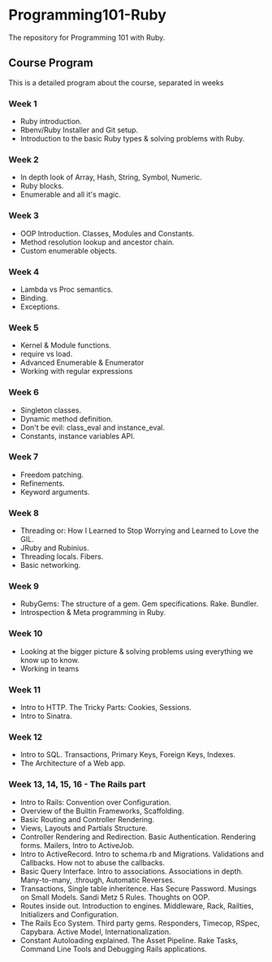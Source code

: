 # Programming101-Ruby

The repository for Programming 101 with Ruby.

## Course Program

This is a detailed program about the course, separated in weeks

### Week 1

* Ruby introduction.
* Rbenv/Ruby Installer and Git setup.
* Introduction to the basic Ruby types & solving problems with Ruby.

### Week 2

* In depth look of Array, Hash, String, Symbol, Numeric.
* Ruby blocks.
* Enumerable and all it's magic.

### Week 3

* OOP Introduction. Classes, Modules and Constants.
* Method resolution lookup and ancestor chain.
* Custom enumerable objects.

### Week 4

* Lambda vs Proc semantics.
* Binding.
* Exceptions.

### Week 5

* Kernel & Module functions.
* require vs load.
* Advanced Enumerable & Enumerator
* Working with regular expressions

### Week 6

* Singleton classes.
* Dynamic method definition.
* Don't be evil: class_eval and instance_eval.
* Constants, instance variables API.

### Week 7

* Freedom patching.
* Refinements.
* Keyword arguments.

### Week 8

* Threading or: How I Learned to Stop Worrying and Learned to Love the GIL.
* JRuby and Rubinius. 
* Threading locals. Fibers.
* Basic networking.

### Week 9

* RubyGems: The structure of a gem. Gem specifications. Rake. Bundler.
* Introspection & Meta programming in Ruby.

### Week 10

* Looking at the bigger picture & solving problems using everything we know up to know.
* Working in teams

### Week 11

* Intro to HTTP. The Tricky Parts: Cookies, Sessions.
* Intro to Sinatra.

### Week 12

* Intro to SQL. Transactions, Primary Keys, Foreign Keys, Indexes.
* The Architecture of a Web app.

### Week 13, 14, 15, 16 - The Rails part

* Intro to Rails: Convention over Configuration.
* Overview of the Builtin Frameworks, Scaffolding. 
* Basic Routing and Controller Rendering.
* Views, Layouts and Partials Structure.
* Controller Rendering and Redirection. Basic Authentication. Rendering forms. Mailers, Intro to ActiveJob.
* Intro to ActiveRecord. Intro to schema.rb and Migrations. Validations and Callbacks. How not to abuse the callbacks.
* Basic Query Interface. Intro to associations. Associations in depth. Many-to-many, .through, Automatic Reverses.
* Transactions, Single table inheritence. Has Secure Password. Musings on Small Models. Sandi Metz 5 Rules. Thoughts on OOP.
* Routes inside out. Introduction to engines. Middleware, Rack, Railties, Initializers and Configuration.
* The Rails Eco System. Third party gems. Responders, Timecop, RSpec, Capybara. Active Model, Internationalization.
* Constant Autoloading explained. The Asset Pipeline. Rake Tasks, Command Line Tools and Debugging Rails applications.
